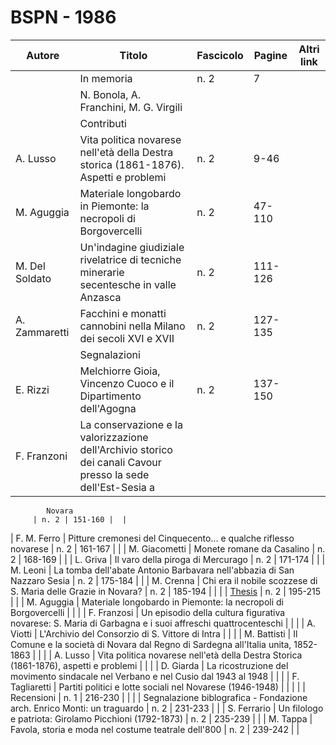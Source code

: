 # BSPN - 1986

| Autore         | Titolo                                                                                                       | Fascicolo | Pagine  | Altri link |
|----------------|--------------------------------------------------------------------------------------------------------------|-----------|---------|------------|
|                | In memoria                                                                                                   | n. 2      | 7       |            |
|                | N. Bonola, A. Franchini, M. G. Virgili                                                                       |           |         |
|                | Contributi                                                                                                   |           |         |
| A. Lusso       | Vita politica novarese nell'età della Destra storica (1861-1876). Aspetti e problemi                         | n. 2      | 9-46    |            |
| M. Aguggia     | Materiale longobardo in Piemonte: la necropoli di Borgovercelli                                              | n. 2      | 47-110  |            |
| M. Del Soldato | Un'indagine giudiziale rivelatrice di tecniche minerarie secentesche in valle Anzasca                        | n. 2      | 111-126 |            |
| A. Zammaretti  | Facchini e monatti cannobini nella Milano dei secoli XVI e XVII                                              | n. 2      | 127-135 |            |
|                | Segnalazioni                                                                                                 |           |         |
| E. Rizzi       | Melchiorre Gioia, Vincenzo Cuoco e il Dipartimento dell'Agogna                                               | n. 2      | 137-150 |            |
| F. Franzoni    | La conservazione e la valorizzazione dell'Archivio storico dei canali Cavour presso la sede dell'Est-Sesia a 

            Novara
         | n. 2 | 151-160 |  |

| F. M. Ferro | Pitture cremonesi del Cinquecento... e qualche riflesso novarese | n. 2 | 161-167 | |
| M. Giacometti | Monete romane da Casalino | n. 2 | 168-169 | |
| L. Griva | Il varo della piroga di Mercurago | n. 2 | 171-174 | |
| M. Leoni | La tomba dell'abate Antonio Barbavara nell'abbazia di San Nazzaro Sesia | n. 2 | 175-184 | |
| M. Crenna | Chi era il nobile scozzese di S. Maria delle Grazie in Novara? | n. 2 | 185-194 | |
| | [Thesis](http://www.ssno.it/BSPNo/bspn_thesis.html#1986) | n. 2 | 195-215 | |
| M. Aguggia | Materiale longobardo in Piemonte: la necropoli di Borgovercelli | | |
| F. Franzosi | Un episodio della cultura figurativa novarese: S. Maria di Garbagna e i suoi affreschi
quattrocenteschi | | |
| A. Viotti | L'Archivio del Consorzio di S. Vittore di Intra | | |
| M. Battisti | Il Comune e la società di Novara dal Regno di Sardegna all'Italia unita, 1852-1863 | | |
| A. Lusso | Vita politica novarese nell'età della Destra Storica (1861-1876), aspetti e problemi | | |
| D. Giarda | La ricostruzione del movimento sindacale nel Verbano e nel Cusio dal 1943 al 1948 | | |
| F. Tagliaretti | Partiti politici e lotte sociali nel Novarese (1946-1948) | | |
| | Recensioni | n. 1 | 216-230 | |
| | Segnalazione biblografica - Fondazione arch. Enrico Monti: un traguardo | n. 2 | 231-233 | |
| S. Ferrario | Un filologo e patriota: Girolamo Picchioni (1792-1873) | n. 2 | 235-239 | |
| M. Tappa | Favola, storia e moda nel costume teatrale dell'800 | n. 2 | 239-242 | |
